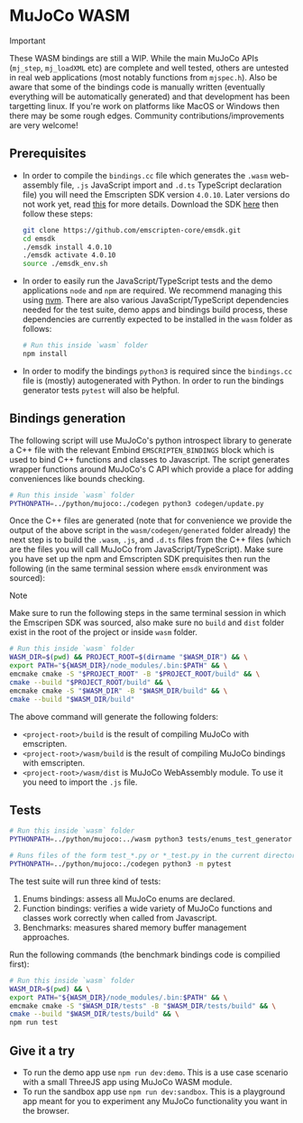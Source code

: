# MuJoCo WASM

> [!IMPORTANT]
> These WASM bindings are still a WIP. While the main MuJoCo APIs (`mj_step`, `mj_loadXML` etc) are
> complete and well tested, others are untested in real web applications (most notably functions
> from `mjspec.h`). Also be aware that some of the bindings code is manually written (eventually
> everything will be automatically generated) and that development has been targetting linux. If
> you're work on platforms like MacOS or Windows then there may be some rough edges. Community
> contributions/improvements are very welcome!

## Prerequisites

- In order to compile the `bindings.cc` file which generates the `.wasm` web-assembly file, `.js` JavaScript import and `.d.ts` TypeScript declaration file) you will need the Emscripten SDK version `4.0.10`. Later versions do not work yet, read [this](https://github.com/ekumenlabs/mujoco_internal/pull/44#issuecomment-3339343789) for more details. Download the SDK [here](https://emscripten.org/docs/getting_started/downloads.html) then follow these steps:

  ```sh
  git clone https://github.com/emscripten-core/emsdk.git
  cd emsdk
  ./emsdk install 4.0.10
  ./emsdk activate 4.0.10
  source ./emsdk_env.sh
  ```

- In order to easily run the JavaScript/TypeScript tests and the demo applications `node` and `npm` are required. We recommend managing this using [nvm](https://github.com/nvm-sh/nvm). There are also various JavaScript/TypeScript dependencies needed for the test suite, demo apps and bindings build process, these dependencies are currently expected to be installed in the `wasm` folder as follows:

  ```sh
  # Run this inside `wasm` folder
  npm install
  ```

- In order to modify the bindings `python3` is required since the `bindings.cc` file is (mostly) autogenerated with Python. In order to run the bindings generator tests `pytest` will also be helpful.


## Bindings generation

The following script will use MuJoCo's python introspect library to generate a C++ file with the relevant Embind `EMSCRIPTEN_BINDINGS` block which is used to bind C++ functions and classes to Javascript. The script generates wrapper functions around MuJoCo's C API which provide a place for adding conveniences like bounds checking.

```sh
# Run this inside `wasm` folder
PYTHONPATH=../python/mujoco:./codegen python3 codegen/update.py
```

Once the C++ files are generated (note that for convenience we provide the output of the above script in the `wasm/codegen/generated` folder already) the next step is to build the `.wasm`, `.js`, and `.d.ts` files from the C++ files (which are the files you will call MuJoCo from JavaScript/TypeScript). Make sure you have set up the npm and Emscripten SDK prequisites then run the following (in the same terminal session where `emsdk` environment was sourced):

> [!NOTE]
> Make sure to run the following steps in the same terminal session in which the Emscripen SDK was sourced, also make sure no `build` and `dist` folder exist in the root of the project or inside `wasm` folder.

```sh
# Run this inside `wasm` folder
WASM_DIR=$(pwd) && PROJECT_ROOT=$(dirname "$WASM_DIR") && \
export PATH="${WASM_DIR}/node_modules/.bin:$PATH" && \
emcmake cmake -S "$PROJECT_ROOT" -B "$PROJECT_ROOT/build" && \
cmake --build "$PROJECT_ROOT/build" && \
emcmake cmake -S "$WASM_DIR" -B "$WASM_DIR/build" && \
cmake --build "$WASM_DIR/build"
```

The above command will generate the following folders:

- `<project-root>/build` is the result of compiling MuJoCo with emscripten.
- `<project-root>/wasm/build` is the result of compiling MuJoCo bindings with emscripten.
- `<project-root>/wasm/dist` is MuJoCo WebAssembly module. To use it you need to import the `.js` file.

## Tests

```sh
# Run this inside `wasm` folder
PYTHONPATH=../python/mujoco:../wasm python3 tests/enums_test_generator.py && \

# Runs files of the form test_*.py or *_test.py in the current directory recursively
PYTHONPATH=../python/mujoco:./codegen python3 -m pytest
```

The test suite will run three kind of tests:

1. Enums bindings: assess all MuJoCo enums are declared.
2. Function bindings: verifies a wide variety of MuJoCo functions and classes work correctly when called from Javascript.
3. Benchmarks: measures shared memory buffer management approaches.

Run the following commands (the benchmark bindings code is compilied first):
```sh
# Run this inside `wasm` folder
WASM_DIR=$(pwd) && \
export PATH="${WASM_DIR}/node_modules/.bin:$PATH" && \
emcmake cmake -S "$WASM_DIR/tests" -B "$WASM_DIR/tests/build" && \
cmake --build "$WASM_DIR/tests/build" && \
npm run test
```

## Give it a try

- To run the demo app use `npm run dev:demo`. This is a use case scenario with a small ThreeJS app using MuJoCo WASM module.
- To run the sandbox app use `npm run dev:sandbox`. This is a playground app meant for you to experiment any MuJoCo functionality you want in the browser.
